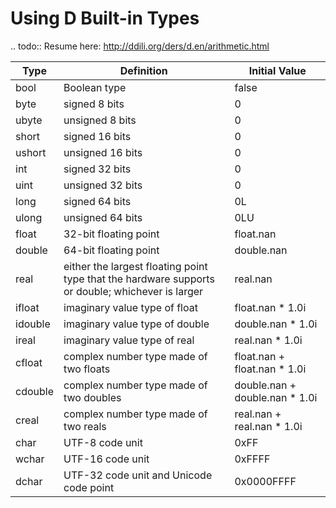 Using D Built-in Types
=======================

.. todo:: Resume here: http://ddili.org/ders/d.en/arithmetic.html

|Type|Definition|Initial Value|
|----|----------|-------------|
|bool|Boolean type|false|
|byte|signed 8 bits|0|
|ubyte|unsigned 8 bits|0|
|short|signed 16 bits|0|
|ushort|unsigned 16 bits|0|
|int|signed 32 bits|0|
|uint|unsigned 32 bits|0|
|long|signed 64 bits|0L|
|ulong|unsigned 64 bits|0LU|
|float|32-bit floating point|float.nan|
|double|64-bit floating point|double.nan|
|real|either the largest floating point type that the hardware supports or double; whichever is larger|real.nan|
|ifloat|imaginary value type of float|float.nan * 1.0i|
|idouble|imaginary value type of double|double.nan * 1.0i|
|ireal|imaginary value type of real|real.nan * 1.0i|
|cfloat|complex number type made of two floats|float.nan + float.nan * 1.0i|
|cdouble|complex number type made of two doubles|double.nan + double.nan * 1.0i|
|creal|complex number type made of two reals|real.nan + real.nan * 1.0i|
|char|UTF-8 code unit|0xFF|
|wchar|UTF-16 code unit|0xFFFF|
|dchar|UTF-32 code unit and Unicode code point|0x0000FFFF|
